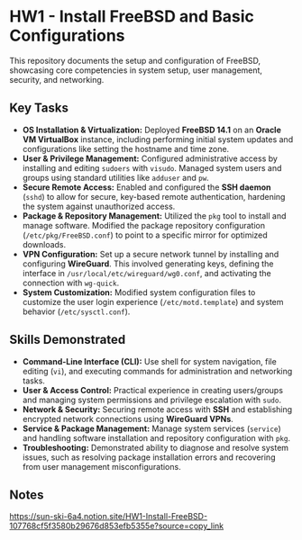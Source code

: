 # HW1 - Install FreeBSD and Basic Configurations

This repository documents the setup and configuration of FreeBSD, showcasing core competencies in system setup, user management, security, and networking.

## Key Tasks
- **OS Installation & Virtualization:** Deployed **FreeBSD 14.1** on an **Oracle VM VirtualBox** instance, including performing initial system updates and configurations like setting the hostname and time zone.
- **User & Privilege Management:** Configured administrative access by installing and editing `sudoers` with `visudo`. Managed system users and groups using standard utilities like `adduser` and `pw`.
- **Secure Remote Access:** Enabled and configured the **SSH daemon** (`sshd`) to allow for secure, key-based remote authentication, hardening the system against unauthorized access.
- **Package & Repository Management:** Utilized the `pkg` tool to install and manage software. Modified the package repository configuration (`/etc/pkg/FreeBSD.conf`) to point to a specific mirror for optimized downloads.
- **VPN Configuration:** Set up a secure network tunnel by installing and configuring **WireGuard**. This involved generating keys, defining the interface in `/usr/local/etc/wireguard/wg0.conf`, and activating the connection with `wg-quick`.
- **System Customization:** Modified system configuration files to customize the user login experience (`/etc/motd.template`) and system behavior (`/etc/sysctl.conf`).

## Skills Demonstrated
- **Command-Line Interface (CLI):** Use shell for system navigation, file editing (`vi`), and executing commands for administration and networking tasks.
- **User & Access Control:** Practical experience in creating users/groups and managing system permissions and privilege escalation with `sudo`.
- **Network & Security:** Securing remote access with **SSH** and establishing encrypted network connections using **WireGuard VPNs**.
- **Service & Package Management:** Manage system services (`service`) and handling software installation and repository configuration with `pkg`.
- **Troubleshooting:** Demonstrated ability to diagnose and resolve system issues, such as resolving package installation errors and recovering from user management misconfigurations.

## Notes
https://sun-ski-6a4.notion.site/HW1-Install-FreeBSD-107768cf5f3580b29676d853efb5355e?source=copy_link

